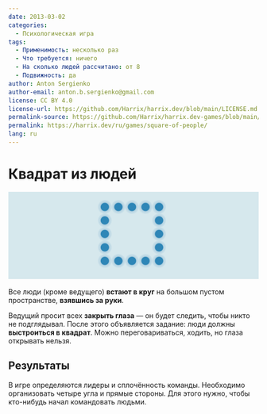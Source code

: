 ```yaml
---
date: 2013-03-02
categories:
  - Психологическая игра
tags:
  - Применимость: несколько раз
  - Что требуется: ничего
  - На сколько людей рассчитано: от 8
  - Подвижность: да
author: Anton Sergienko
author-email: anton.b.sergienko@gmail.com
license: CC BY 4.0
license-url: https://github.com/Harrix/harrix.dev/blob/main/LICENSE.md
permalink-source: https://github.com/Harrix/harrix.dev-games/blob/main/square-of-people/square-of-people.md
permalink: https://harrix.dev/ru/games/square-of-people/
lang: ru
---
```


# Квадрат из людей

![Featured image](featured-image.svg)

Все люди (кроме ведущего) **встают в круг** на большом пустом пространстве, **взявшись за руки**.

Ведущий просит всех **закрыть глаза** — он будет следить, чтобы никто не подглядывал. После этого объявляется задание: люди должны **выстроиться в квадрат**. Можно переговариваться, ходить, но глаза открывать нельзя.

## Результаты

В игре определяются лидеры и сплочённость команды. Необходимо организовать четыре угла и прямые стороны. Для этого нужно, чтобы кто-нибудь начал командовать людьми.
